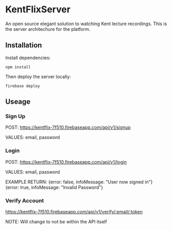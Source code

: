 # KentFlixServer
An open source elegant solution to watching Kent lecture recordings. This is the server architechure for the platform.

## Installation
Install dependencies:

	npm install
Then deploy the server locally:

	firebase deploy
    
## Useage

### Sign Up

POST: https://kentflix-7f510.firebaseapp.com/api/v1/signup

VALUES: email, password

### Login

POST: https://kentflix-7f510.firebaseapp.com/api/v1/login

VALUES: email, password

EXAMPLE RETURN:
{error: false, infoMessage: "User now signed in"}
{error: true, infoMessage: "Invalid Password"}

### Verify Account

https://kentflix-7f510.firebaseapp.com/api/v1/verify/:email/:token

NOTE: Will change to not be within the API itself